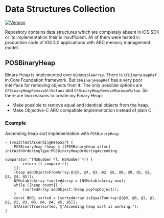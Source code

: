 Data Structures Collection
==========================
[![Version](http://img.shields.io/cocoapods/v/POSDataStructures.svg)](http://cocoapods.org/?q=POSDataStructures)

Repository contains data structures which are completely absent in iOS
SDK or its implementation their is insufficient. All of them were tested
in production code of iOS 5.0 applications with ARC memory management
model.

## POSBinaryHeap
Binary Heap is implemented over `NSMutableArray`. There is `CFBinaryHeapRef`
in Core Foundation framework. But `CFBinaryHeapRef` has a very poor interface
for removing objects from it. The only possible options are `CFBinaryHeapRemoveAllValues`
and `CFBinaryHeapRemoveMinimumValue`. So there are two reasons to create my
Binary Heap:

* Make possible to remove equal and identical objects from the heap.
* Make Objective-C ARC compatible implementation instead of plain C.

### Example
Ascending heap sort implementation with `POSBinaryHeap`

```objc
- (void)testAscendingHeapSort {
    POSBinaryHeap *heap = [[POSBinaryHeap alloc] initWithOrderingType:POSBinaryHeapOrderingAscending
                                                           comparator:^(NSNumber *l, NSNumber *r) {
        return [l compare:r];
    }];
    [heap addObjectsFromArray:@[@5, @4, @3, @2, @1, @0, @0, @1, @2, @3, @4, @5]];
    NSMutableArray *sortedArray = [NSMutableArray new];
    while ([heap count]) {
        [sortedArray addObject:[heap popTopObject]];
    }
    const BOOL sorted = [sortedArray isEqualToArray:@[@0, @0, @1, @1, @2, @2, @3, @3, @4, @4, @5, @5]];
    STAssertTrue(sorted, @"Ascending heap sort is working.");
}
```
